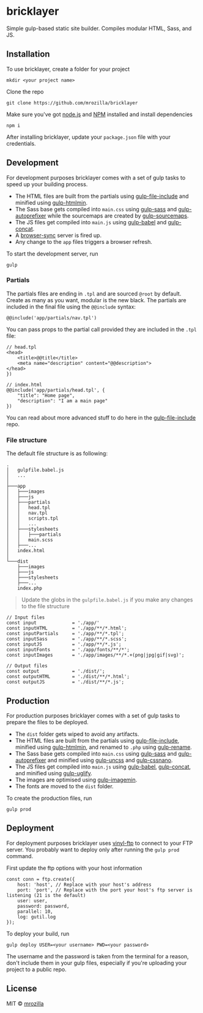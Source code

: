 # bricklayer

Simple gulp-based static site builder. Compiles modular HTML, Sass, and JS.

## Installation 

To use bricklayer, create a folder for your project
```
mkdir <your project name>
```
Clone the repo
```
git clone https://github.com/mrozilla/bricklayer
```

Make sure you've got [node.js](https://nodejs.org/) and [NPM](https://www.npmjs.com/) installed and install dependencies
```
npm i
```
After installing bricklayer, update your ```package.json``` file with your credentials.

## Development

For development purposes bricklayer comes with a set of gulp tasks to speed up your building process. 
- The HTML files are built from the partials using [gulp-file-include](https://github.com/coderhaoxin/gulp-file-include) and minified using [gulp-htmlmin](https://github.com/jonschlinkert/gulp-htmlmin). 
- The Sass base gets compiled into ```main.css``` using [gulp-sass](https://github.com/dlmanning/gulp-sass) and [gulp-autoprefixer](https://github.com/sindresorhus/gulp-autoprefixer) while the sourcemaps are created by [gulp-sourcemaps](https://github.com/floridoo/gulp-sourcemaps). 
- The JS files get compiled into ```main.js``` using [gulp-babel](https://github.com/babel/gulp-babel) and [gulp-concat](https://github.com/contra/gulp-concat). 
- A [browser-sync](https://github.com/Browsersync/browser-sync) server is fired up. 
- Any change to the ```app``` files triggers a browser refresh.

To start the development server, run
```
gulp
```
### Partials

The partials files are ending in ```.tpl``` and are sourced ```@root``` by default. Create as many as you want, modular is the new black. The partials are included in the final file using the ```@@include``` syntax:
```
@@include('app/partials/nav.tpl')
```
You can pass props to the partial call provided they are included in the ```.tpl``` file:
```
// head.tpl
<head>
	<title>@@title</title>
    <meta name="description" content="@@description">
</head>
})
```
```
// index.html
@@include('app/partials/head.tpl', {
    "title": "Home page",
    "description": "I am a main page"
})
```
You can read about more advanced stuff to do here in the [gulp-file-include](https://github.com/coderhaoxin/gulp-file-include) repo.
### File structure
The default file structure is as following:
```
.
│   gulpfile.babel.js
│   ...
│
├───app
│   ├───images
│   ├───js
│   ├───partials
│   │   head.tpl
│   │   nav.tpl
│   │   scripts.tpl
│   │   ...
│   ├───stylesheets
│   │   ├───partials
│   │   main.scss
│   ├───...
│   index.html
│   
└───dist
    ├───images
    ├───js
    ├───stylesheets
    ├───...
    index.php

```

> Update the globs in the ```gulpfile.babel.js``` if you make any changes to the file structure

```
// Input files
const input				= './app/'
const inputHTML     	= './app/**/*.html';
const inputPartials 	= './app/**/*.tpl';
const inputSass     	= './app/**/*.scss';
const inputJS       	= './app/**/*.js';
const inputFonts		= './app/fonts/**/*';
const inputImages 		= './app/images/**/*.+(png|jpg|gif|svg)';

// Output files
const output        	= './dist/';
const outputHTML		= './dist/**/*.html';
const outputJS			= './dist/**/*.js';
```

## Production

For production purposes bricklayer comes with a set of gulp tasks to prepare the files to be deployed.
- The ```dist``` folder gets wiped to avoid any artifacts. 
- The HTML files are built from the partials using [gulp-file-include](https://github.com/coderhaoxin/gulp-file-include), minified using [gulp-htmlmin](https://github.com/jonschlinkert/gulp-htmlmin), and renamed to ```.php``` using [gulp-rename](https://github.com/hparra/gulp-rename). 
- The Sass base gets compiled into ```main.css``` using [gulp-sass](https://github.com/dlmanning/gulp-sass) and [gulp-autoprefixer](https://github.com/sindresorhus/gulp-autoprefixer) and minified using [gulp-uncss](https://github.com/ben-eb/gulp-uncss) and [gulp-cssnano](https://github.com/ben-eb/gulp-cssnano).
- The JS files get compiled into ```main.js``` using [gulp-babel](https://github.com/babel/gulp-babel), [gulp-concat](https://github.com/contra/gulp-concat), and minified using [gulp-uglify](https://github.com/terinjokes/gulp-uglify). 
- The images are optimised using [gulp-imagemin](https://github.com/sindresorhus/gulp-imagemin). 
- The fonts are moved to the ```dist``` folder.

To create the production files, run
```
gulp prod
```
## Deployment
For deployment purposes bricklayer uses [vinyl-ftp](https://github.com/morris/vinyl-ftp) to connect to your FTP server. You probably want to deploy only after running the ```gulp prod``` command.

First update the ftp options with your host information
```
const conn = ftp.create({
	host: 'host', // Replace with your host's address
	port: 'port', // Replace with the port your host's ftp server is listening (21 is the default)
	user: user,
	password: password,
	parallel: 10,
	log: gutil.log
});
```

To deploy your build, run
```
gulp deploy USER=<your username> PWD=<your password>
```
The username and the password is taken from the terminal for a reason, don't include them in your gulp files, especially if you're uploading your project to a public repo.

## License
MIT © [mrozilla](http://mrozilla.cz)
